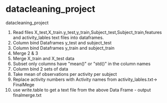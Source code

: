 datacleaning_project
====================

datacleaning_project

1. Read files X_test,X_train.y_test,y_train,Subject_test,Subject_train,features and activity_lables text files into dataframes.
2. Column bind Dataframes y_test and subject_test
3. Column bind Dataframes y_train and subject_train
4. Merge 2 & 3
5. Merge X_train and X_test data
6. Subset only columns have "mean()" or "std()" in the column names
7. Column bind 2 sets of data
8. Take mean of observations per activity per subject
9. Replace activity numbers with Activity names from activity_lables.txt-> FinalMege
10. use write.table to get a text file from the above Data Frame - output finalmerge.txt

